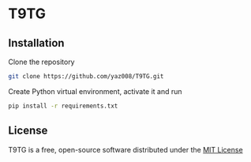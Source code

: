 # T9TG

## Installation

Clone the repository

```sh
git clone https://github.com/yaz008/T9TG.git
```

Create Python virtual environment, activate it and run

```sh
pip install -r requirements.txt 
```

## License

T9TG is a free, open-source software distributed under the [MIT License](LICENSE.txt)
